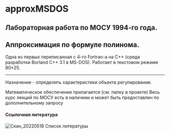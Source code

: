 # approxMSDOS
Лабораторная работа по МОСУ 1994-го года.
----
Аппроксимация по формуле полинома.
----
Одна из первых переписанная с 4-го Fortran-а на C++ (среда разработки Borland C++ 3.1 в MS-DOS).
Работает в текстовом режиме 80*25.

----
Назначение - определить характеристики объекта регулирования.

Математическое обеспечение прилагается (см. папку в проекте)
Весь курс лекций по МОСУ есть в наличиии и может быть предоставлен по дополнительному запросу

#### Ссылочная литература
![Скан_20220518 Список литературы](https://user-images.githubusercontent.com/104857185/169306945-beb12ac5-c95a-475a-80e4-7fd05b550bba.png)
